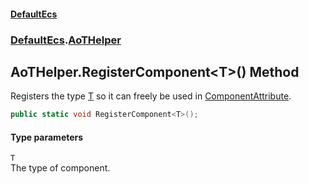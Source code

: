#### [DefaultEcs](index.md 'index')
### [DefaultEcs](index.md#DefaultEcs 'DefaultEcs').[AoTHelper](AoTHelper.md 'DefaultEcs.AoTHelper')
## AoTHelper.RegisterComponent&lt;T&gt;() Method
Registers the type [T](AoTHelper_RegisterComponent_T_().md#DefaultEcs_AoTHelper_RegisterComponent_T_()_T 'DefaultEcs.AoTHelper.RegisterComponent&lt;T&gt;().T') so it can freely be used in [ComponentAttribute](ComponentAttribute.md 'DefaultEcs.System.ComponentAttribute').  
```csharp
public static void RegisterComponent<T>();
```
#### Type parameters
<a name='DefaultEcs_AoTHelper_RegisterComponent_T_()_T'></a>
`T`  
The type of component.
  
